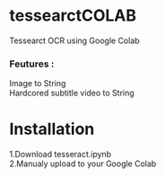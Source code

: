 # tessearctCOLAB
Tessearct OCR using Google Colab

### Feutures : <br/>
Image to String<br/>
Hardcored subtitle video to String

# Installation
1.Download tesseract.ipynb <br/>
2.Manualy upload to your Google Colab 

